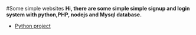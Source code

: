 #Some simple websites
**Hi, there are some simple simple signup and login system with python,PHP, nodejs and Mysql database.  <br/>**
   - [Python project](https://github.com/GiongfNef/Simple/tree/main/Python)


